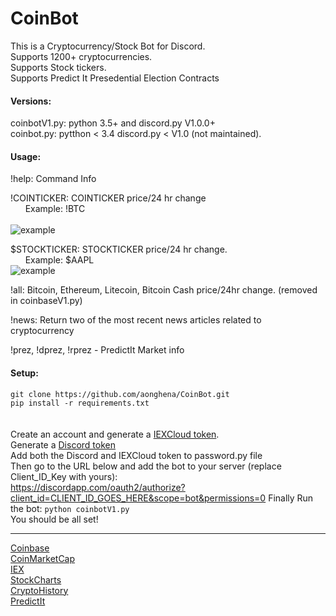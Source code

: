 # CoinBot
This is a Cryptocurrency/Stock Bot for Discord.  
Supports 1200+ cryptocurrencies.  
Supports Stock tickers.  
Supports Predict It Presedential Election Contracts  


#### Versions:<br>
coinbotV1.py: python 3.5+ and discord.py V1.0.0+<br>
coinbot.py: pytthon < 3.4 discord.py < V1.0 (not maintained).<br>





#### Usage:<br>
!help: Command Info
  
  
!COINTICKER: COINTICKER price/24 hr change<br>
&nbsp;&nbsp;&nbsp;&nbsp;&nbsp;&nbsp;Example: !BTC<br>  
    ![example](https://i.imgur.com/kgFLGHQ.png)  <br>
  
$STOCKTICKER: STOCKTICKER price/24 hr change.<br>
&nbsp;&nbsp;&nbsp;&nbsp;&nbsp;&nbsp;Example: $AAPL<br>
    ![example](https://imgur.com/XLdSgSch.png)  <br>
  
!all: Bitcoin, Ethereum, Litecoin, Bitcoin Cash  price/24hr change. (removed in coinbaseV1.py)
  
  
!news: Return two of the most recent news articles related to cryptocurrency
  
!prez, !dprez, !rprez - PredictIt Market info


#### Setup:<br>
`git clone https://github.com/aonghena/CoinBot.git`<br>
`pip install -r requirements.txt`<br><br>    
Create an account and generate a <a href="https://iexcloud.io/">IEXCloud token</a>.<br>
Generate a <a href="https://discordapp.com/developers/applications/me">Discord token</a><br>
Add both the Discord and IEXCloud token to password.py file<br>
Then go to the URL below and add the bot to your server (replace Client_ID_Key with yours):<br>
https://discordapp.com/oauth2/authorize?client_id=CLIENT_ID_GOES_HERE&scope=bot&permissions=0
Finally Run the bot: `python coinbotV1.py`
<br> 
You should be all set!
<br>
  
  
  
 ____________________________________________
<a href="https://developers.coinbase.com/">Coinbase</a>
<br>
<a href="https://api.coinmarketcap.com">CoinMarketCap</a>
<br>
<a href="https://iextrading.com/">IEX</a>
<br>
<a href="http://stockcharts.com/">StockCharts</a>
<br>
<a href="https://cryptohistory.org/">CryptoHistory</a>
<br>
<a href="https://www.predictit.org">PredictIt</a>


